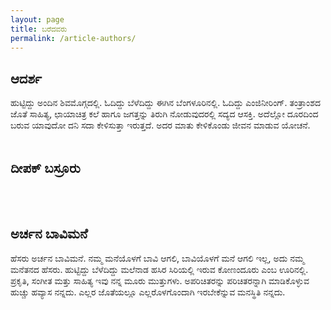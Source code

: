 ```yaml
---
layout: page
title: ಬರೆದವರು
permalink: /article-authors/
---
```


## ಆದರ್ಶ
ಹುಟ್ಟಿದ್ದು ಅಂದಿನ ಶಿವಮೊಗ್ಗದಲ್ಲಿ. ಓದಿದ್ದು ಬೆಳೆದಿದ್ದು ಈಗಿನ ಬೆಂಗಳೂರಿನಲ್ಲಿ. ಓದಿದ್ದು ಎಂಜಿನೀರಿಂಗ್. ತಂತ್ರಾಂಶದ ಜೊತೆ ಸಾಹಿತ್ಯ, ಛಾಯಾಚಿತ್ರ ಕಲೆ ಹಾಗೂ ಜಗತ್ತನ್ನು ತಿರುಗಿ ನೋಡುವುದರಲ್ಲಿ ಸದ್ಯದ ಆಸಕ್ತಿ. ಅದೆಲ್ಲೋ ದೂರದಿಂದ ಬರುವ ಯಾವುದೋ ದನಿ ಸದಾ ಕೇಳಿಸುತ್ತಾ ಇರುತ್ತದೆ. ಅದರ ಮಾತು ಕೇಳಿಕೊಂಡು ಜೀವನ ಮಾಡುವ ಯೋಚನೆ.<br><br>

## ದೀಪಕ್ ಬಸ್ರೂರು
<br><br>
## ಅರ್ಚನ ಬಾವಿಮನೆ
ಹೆಸರು ಅರ್ಚನ ಬಾವಿಮನೆ. ನಮ್ಮ ಮನೆಯೊಳಗೆ ಬಾವಿ ಆಗಲಿ, ಬಾವಿಯೊಳಗೆ ಮನೆ ಆಗಲಿ ಇಲ್ಲ, ಅದು ನಮ್ಮ ಮನೆತನದ ಹೆಸರು. ಹುಟ್ಟಿದ್ದು ಬೆಳೆದಿದ್ದು ಮಲೆನಾಡ ಹಸಿರ ಸಿರಿಯಲ್ಲಿ ಇರುವ ಕೋಣಂದೂರು ಎಂಬ ಊರಿನಲ್ಲಿ. ಪ್ರಕೃತಿ, ಸಂಗೀತ ಮತ್ತು ಸಾಹಿತ್ಯ ಇವು ನನ್ನ ಮೂರು ಮುತ್ತುಗಳು. ಅಪರಿಚಿತರನ್ನು ಪರಿಚಿತರನ್ನಾಗಿ ಮಾಡಿಕೊಳ್ಳುವ ಹುಚ್ಚು ಹವ್ಯಾಸ ನನ್ನದು. ಎಲ್ಲರ ಜೊತೆಯಲ್ಲೂ ಎಲ್ಲರೊಳಗೊಂದಾಗಿ ಇರಬೇಕೆನ್ನುವ ಮನಸ್ಥಿತಿ ನನ್ನದು.<br><br>
